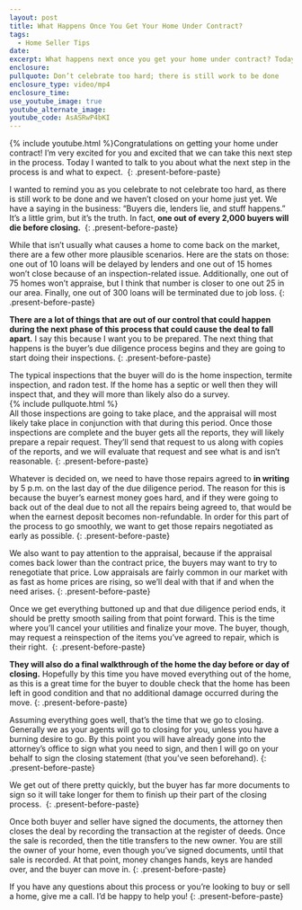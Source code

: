 ```yaml
---
layout: post
title: What Happens Once You Get Your Home Under Contract?
tags:
  - Home Seller Tips
date:
excerpt: What happens next once you get your home under contract? Today I wanted to give you an overview of the process.
enclosure:
pullquote: Don’t celebrate too hard; there is still work to be done
enclosure_type: video/mp4
enclosure_time:
use_youtube_image: true
youtube_alternate_image:
youtube_code: AsASRwP4bKI
---
```



{% include youtube.html %}Congratulations on getting your home under contract! I’m very excited for you and excited that we can take this next step in the process. Today I wanted to talk to you about what the next step in the process is and what to expect.&nbsp;
{: .present-before-paste}

I wanted to remind you as you celebrate to not celebrate too hard, as there is still work to be done and we haven’t closed on your home just yet. We have a saying in the business: “Buyers die, lenders lie, and stuff happens.” It’s a little grim, but it’s the truth. In fact, **one out of every 2,000 buyers will die before closing.&nbsp;**
{: .present-before-paste}

While that isn’t usually what causes a home to come back on the market, there are a few other more plausible scenarios. Here are the stats on those: one out of 10 loans will be delayed by lenders and one out of 15 homes won’t close because of an inspection-related issue. Additionally, one out of 75 homes won’t appraise, but I think that number is closer to one out 25 in our area. Finally, one out of 300 loans will be terminated due to job loss.
{: .present-before-paste}

**There are a lot of things that are out of our control that could happen during the next phase of this process that could cause the deal to fall apart.** I say this because I want you to be prepared. The next thing that happens is the buyer’s due diligence process begins and they are going to start doing their inspections.
{: .present-before-paste}

The typical inspections that the buyer will do is the home inspection, termite inspection, and radon test. If the home has a septic or well then they will inspect that, and they will more than likely also do a survey.&nbsp;
<br>{% include pullquote.html %}
<br>All those inspections are going to take place, and the appraisal will most likely take place in conjunction with that during this period. Once those inspections are complete and the buyer gets all the reports, they will likely prepare a repair request. They’ll send that request to us along with copies of the reports, and we will evaluate that request and see what is and isn’t reasonable.
{: .present-before-paste}

Whatever is decided on, we need to have those repairs agreed to **in writing** by 5 p.m. on the last day of the due diligence period. The reason for this is because the buyer’s earnest money goes hard, and if they were going to back out of the deal due to not all the repairs being agreed to, that would be when the earnest deposit becomes non-refundable. In order for this part of the process to go smoothly, we want to get those repairs negotiated as early as possible.
{: .present-before-paste}

We also want to pay attention to the appraisal, because if the appraisal comes back lower than the contract price, the buyers may want to try to renegotiate that price. Low appraisals are fairly common in our market with as fast as home prices are rising, so we’ll deal with that if and when the need arises.
{: .present-before-paste}

Once we get everything buttoned up and that due diligence period ends, it should be pretty smooth sailing from that point forward. This is the time where you’ll cancel your utilities and finalize your move. The buyer, though, may request a reinspection of the items you’ve agreed to repair, which is their right.&nbsp;
{: .present-before-paste}

**They will also do a final walkthrough of the home the day before or day of closing.** Hopefully by this time you have moved everything out of the home, as this is a great time for the buyer to double check that the home has been left in good condition and that no additional damage occurred during the move.
{: .present-before-paste}

Assuming everything goes well, that’s the time that we go to closing. Generally we as your agents will go to closing for you, unless you have a burning desire to go. By this point you will have already gone into the attorney’s office to sign what you need to sign, and then I will go on your behalf to sign the closing statement (that you’ve seen beforehand).
{: .present-before-paste}

We get out of there pretty quickly, but the buyer has far more documents to sign so it will take longer for them to finish up their part of the closing process.&nbsp;
{: .present-before-paste}

Once both buyer and seller have signed the documents, the attorney then closes the deal by recording the transaction at the register of deeds. Once the sale is recorded, then the title transfers to the new owner. You are still the owner of your home, even though you’ve signed documents, until that sale is recorded. At that point, money changes hands, keys are handed over, and the buyer can move in.
{: .present-before-paste}

If you have any questions about this process or you’re looking to buy or sell a home, give me a call. I’d be happy to help you!
{: .present-before-paste}